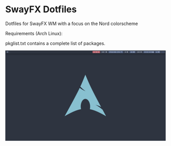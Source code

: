 # SwayFX Dotfiles
Dotfiles for SwayFX WM with a focus on the Nord colorscheme

Requirements (Arch Linux):

pkglist.txt contains a complete list of packages.

![Preview](preview.png)
